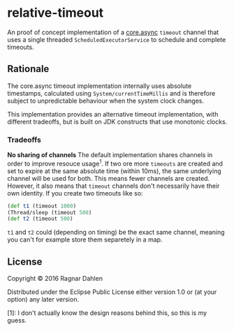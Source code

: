# relative-timeout

An proof of concept implementation of a
[core.async](https://github.com/clojure/core.async) `timeout` channel
that uses a single threaded `ScheduledExecutorService` to schedule and
complete timeouts.

## Rationale

The core.async timeout implementation internally uses absolute
timestamps, calculated using `System/currentTimeMillis` and is
therefore subject to unpredictable behaviour when the system clock
changes.

This implementation provides an alternative timeout implementation,
with different tradeoffs, but is built on JDK constructs that use
monotonic clocks.

### Tradeoffs

**No sharing of channels**
The default implementation shares channels in order to improve resouce usage<sup>1</sup>. If two ore more `timeouts` are created and set to expire at the same absolute time (within 10ms), the same underlying channel will be used for both. This means fewer channels are created. However, it also means that `timeout` channels don't necessarily have their own identity. If you create two timeouts like so:

```clojure
(def t1 (timeout 1000)
(Thread/sleep (timeout 500)
(def t2 (timeout 500)
```

`t1` and `t2` could (depending on timing) be the exact same channel, meaning you can't for example store them separetely in a map.




## License

Copyright © 2016 Ragnar Dahlen

Distributed under the Eclipse Public License either version 1.0 or (at
your option) any later version.

[1]: I don't actually know the design reasons behind this, so this is my guess.
